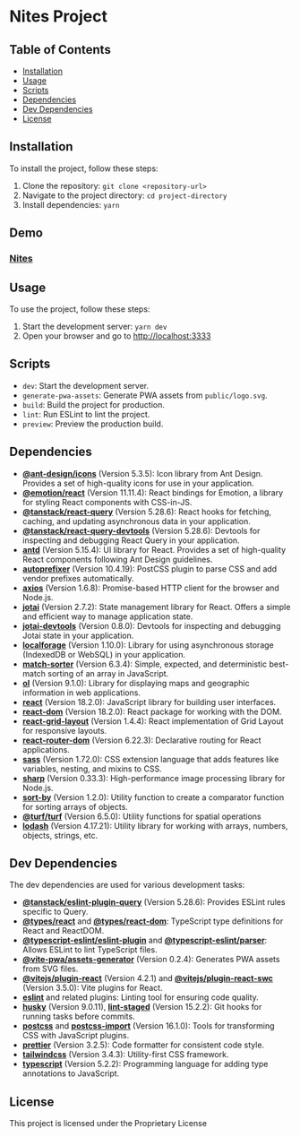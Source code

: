 # Nites Project

## Table of Contents

- [Installation](#installation)
- [Usage](#usage)
- [Scripts](#scripts)
- [Dependencies](#dependencies)
- [Dev Dependencies](#dev-dependencies)
- [License](#license)

## Installation

To install the project, follow these steps:

1. Clone the repository: `git clone <repository-url>`
2. Navigate to the project directory: `cd project-directory`
3. Install dependencies: `yarn`

## Demo

### [Nites](https://nites-app.netlify.app/)

## Usage

To use the project, follow these steps:

1. Start the development server: `yarn dev`
2. Open your browser and go to [http://localhost:3333](http://localhost:3333)

## Scripts

- `dev`: Start the development server.
- `generate-pwa-assets`: Generate PWA assets from `public/logo.svg`.
- `build`: Build the project for production.
- `lint`: Run ESLint to lint the project.
- `preview`: Preview the production build.

## Dependencies

- **[@ant-design/icons](https://ant.design/components/icon/)** (Version 5.3.5): Icon library from Ant Design. Provides a set of high-quality icons for use in your application.
- **[@emotion/react](https://emotion.sh/docs/introduction)** (Version 11.11.4): React bindings for Emotion, a library for styling React components with CSS-in-JS.
- **[@tanstack/react-query](https://react-query.tanstack.com/)** (Version 5.28.6): React hooks for fetching, caching, and updating asynchronous data in your application.
- **[@tanstack/react-query-devtools](https://react-query.tanstack.com/)** (Version 5.28.6): Devtools for inspecting and debugging React Query in your application.
- **[antd](https://ant.design/)** (Version 5.15.4): UI library for React. Provides a set of high-quality React components following Ant Design guidelines.
- **[autoprefixer](https://github.com/postcss/autoprefixer)** (Version 10.4.19): PostCSS plugin to parse CSS and add vendor prefixes automatically.
- **[axios](https://axios-http.com/docs/intro)** (Version 1.6.8): Promise-based HTTP client for the browser and Node.js.
- **[jotai](https://github.com/pmndrs/jotai)** (Version 2.7.2): State management library for React. Offers a simple and efficient way to manage application state.
- **[jotai-devtools](https://github.com/pmndrs/jotai)** (Version 0.8.0): Devtools for inspecting and debugging Jotai state in your application.
- **[localforage](https://localforage.github.io/localForage/)** (Version 1.10.0): Library for using asynchronous storage (IndexedDB or WebSQL) in your application.
- **[match-sorter](https://github.com/kentcdodds/match-sorter)** (Version 6.3.4): Simple, expected, and deterministic best-match sorting of an array in JavaScript.
- **[ol](https://openlayers.org/)** (Version 9.1.0): Library for displaying maps and geographic information in web applications.
- **[react](https://reactjs.org/)** (Version 18.2.0): JavaScript library for building user interfaces.
- **[react-dom](https://reactjs.org/docs/react-dom.html)** (Version 18.2.0): React package for working with the DOM.
- **[react-grid-layout](https://github.com/react-grid-layout/react-grid-layout)** (Version 1.4.4): React implementation of Grid Layout for responsive layouts.
- **[react-router-dom](https://reactrouter.com/web/guides/quick-start)** (Version 6.22.3): Declarative routing for React applications.
- **[sass](https://sass-lang.com/)** (Version 1.72.0): CSS extension language that adds features like variables, nesting, and mixins to CSS.
- **[sharp](https://sharp.pixelplumbing.com/)** (Version 0.33.3): High-performance image processing library for Node.js.
- **[sort-by](https://github.com/kvnneff/sort-by)** (Version 1.2.0): Utility function to create a comparator function for sorting arrays of objects.
- **[@turf/turf](https://github.com/Turfjs/turf)** (Version 6.5.0): Utility functions for spatial operations
- **[lodash](https://github.com/lodash/lodash)** (Version 4.17.21): Utility library for working with arrays, numbers, objects, strings, etc.

## Dev Dependencies

The dev dependencies are used for various development tasks:

- **[@tanstack/eslint-plugin-query](https://github.com/tannerlinsley/eslint-plugin-query)** (Version 5.28.6): Provides ESLint rules specific to Query.
- **[@types/react](https://www.npmjs.com/package/@types/react)** and **[@types/react-dom](https://www.npmjs.com/package/@types/react-dom)**: TypeScript type definitions for React and ReactDOM.
- **[@typescript-eslint/eslint-plugin](https://www.npmjs.com/package/@typescript-eslint/eslint-plugin)** and **[@typescript-eslint/parser](https://www.npmjs.com/package/@typescript-eslint/parser)**: Allows ESLint to lint TypeScript files.
- **[@vite-pwa/assets-generator](https://github.com/brunomacedo/vite-plugin-pwa#readme)** (Version 0.2.4): Generates PWA assets from SVG files.
- **[@vitejs/plugin-react](https://github.com/vitejs/vite/tree/main/packages/plugin-react)** (Version 4.2.1) and **[@vitejs/plugin-react-swc](https://github.com/vitejs/vite/tree/main/packages/plugin-react-swc)** (Version 3.5.0): Vite plugins for React.
- **[eslint](https://eslint.org/)** and related plugins: Linting tool for ensuring code quality.
- **[husky](https://typicode.github.io/husky/#/)** (Version 9.0.11), **[lint-staged](https://github.com/okonet/lint-staged)** (Version 15.2.2): Git hooks for running tasks before commits.
- **[postcss](https://postcss.org/)** and **[postcss-import](https://github.com/postcss/postcss-import)** (Version 16.1.0): Tools for transforming CSS with JavaScript plugins.
- **[prettier](https://prettier.io/)** (Version 3.2.5): Code formatter for consistent code style.
- **[tailwindcss](https://tailwindcss.com/)** (Version 3.4.3): Utility-first CSS framework.
- **[typescript](https://www.typescriptlang.org/)** (Version 5.2.2): Programming language for adding type annotations to JavaScript.

## License

This project is licensed under the Proprietary License
